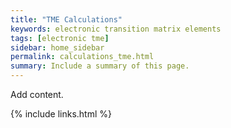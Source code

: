 ```yaml
---
title: "TME Calculations"
keywords: electronic transition matrix elements
tags: [electronic tme]
sidebar: home_sidebar
permalink: calculations_tme.html
summary: Include a summary of this page.
---
```


Add content.

{% include links.html %}